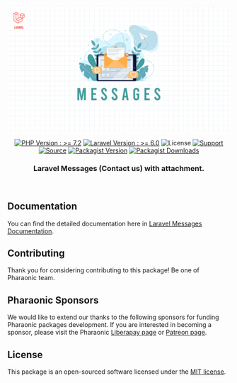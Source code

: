 <p align="center"><a href="https://pharaonic.io" target="_blank"><img src="https://raw.githubusercontent.com/Pharaonic/logos/main/messages.jpg"></a></p>

<p align="center">
  <a href="https://php.net" target="_blank"><img src="https://img.shields.io/static/v1?label=PHP&message=%3E=7.2&color=blue&style=flat-square" alt="PHP Version : >= 7.2"></a>
  <a href="https://laravel.com" target="_blank"><img src="https://img.shields.io/static/v1?label=Laravel&message=%3E=6.0&color=F05340&style=flat-square" alt="Laravel Version : >= 6.0"></a>
  <img src="https://img.shields.io/static/v1?label=License&message=MIT&color=brightgreen&style=flat-square" alt="License">
  <a href="https://liberapay.com/Pharaonic" target="_blank"><img src="https://img.shields.io/liberapay/receives/Pharaonic?color=gold&label=Support&style=flat-square" alt="Support"></a>
  <br>
  <a href="https://packagist.org/packages/Pharaonic/laravel-messages" target="_blank"><img src="https://img.shields.io/static/v1?label=Packagist&message=pharaonic/laravel-messages&color=blue&logo=packagist&logoColor=white" alt="Source"></a>
  <a href="https://packagist.org/packages/pharaonic/laravel-messages" target="_blank"><img src="https://poser.pugx.org/pharaonic/laravel-messages/v" alt="Packagist Version"></a>
  <a href="https://packagist.org/packages/pharaonic/laravel-messages" target="_blank"><img src="https://poser.pugx.org/pharaonic/laravel-messages/downloads" alt="Packagist Downloads"></a>
</p>

<h3 align="center">Laravel Messages (Contact us) with attachment.</h3>
<br>

## Documentation

You can find the detailed documentation here in [Laravel Messages Documentation](https://pharaonic.io/package/2-laravel/22-messages).

## Contributing

Thank you for considering contributing to this package! Be one of Pharaonic team.

## Pharaonic Sponsors

We would like to extend our thanks to the following sponsors for funding Pharaonic packages development. If you are interested in becoming a sponsor, please visit the Pharaonic [Liberapay page](https://en.liberapay.com/Pharaonic) or [Patreon page](https://patreon.com/Pharaonic).

## License

This package is an open-sourced software licensed under the [MIT license](https://opensource.org/licenses/MIT).
